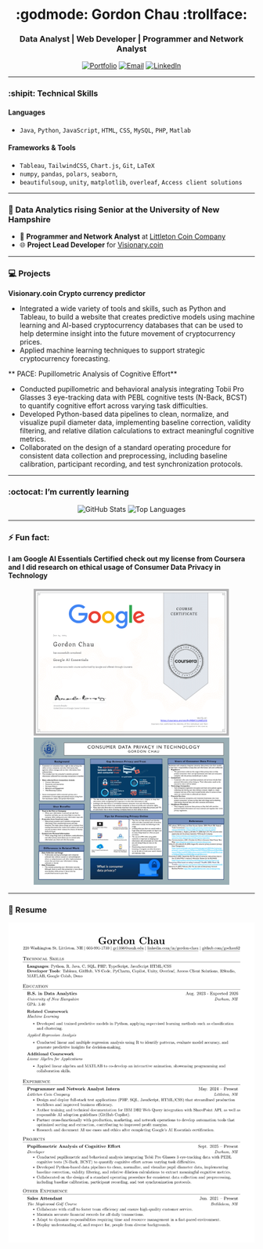 <h1 align="center">:godmode:  Gordon Chau  :trollface:</h1>
<h3 align="center">Data Analyst | Web Developer | Programmer and Network Analyst</h3>
<p align="center">
  <a href="https://www.linkedin.com/in/gordon-chau1/" target="_blank"><img src="https://img.shields.io/badge/Portfolio-%23FF5722.svg?style=for-the-badge&logo=web&logoColor=white" alt="Portfolio"></a>
  <a href="mailto:gochau62@outlookcom"><img src="https://img.shields.io/badge/Email-%230078D7.svg?style=for-the-badge&logo=gmail&logoColor=white" alt="Email"></a>
  <a href="https://www.linkedin.com/in/gordon-chau1/" target="_blank"><img src="https://img.shields.io/badge/LinkedIn-%230A66C2.svg?style=for-the-badge&logo=linkedin&logoColor=white" alt="LinkedIn"></a>
</p>

---
### :shipit: Technical Skills  
#### **Languages**  
- `Java`, `Python`, `JavaScript`, `HTML`, `CSS`, `MySQL`, `PHP`, `Matlab`
#### **Frameworks & Tools**  
- `Tableau`, `TailwindCSS`, `Chart.js`, `Git`, `LaTeX`
- `numpy`, `pandas`, `polars`, `seaborn`,
- `beautifulsoup`, `unity`, `matplotlib`, `overleaf`, `Access client solutions`

---
### 🌟 Data Analytics rising Senior at the University of New Hampshire
- 🔧 **Programmer and Network Analyst** at [Littleton Coin Company](https://www.littletoncoin.com/shop)
- 🌐 **Project Lead Developer** for [Visionary.coin](https://www.linkedin.com/company/visionary-coin/?viewAsMember=true)

---
### 💻 Projects  
**Visionary.coin Crypto currency predictor**
- Integrated a wide variety of tools and skills, such as Python and Tableau, to build a website that creates predictive models using machine learning and AI-based cryptocurrency databases that can be used to help determine insight into the future movement of cryptocurrency prices.
- Applied machine learning techniques to support strategic cryptocurrency forecasting.
  
** PACE: Pupillometric Analysis of Cognitive Effort**
- Conducted pupillometric and behavioral analysis integrating Tobii Pro Glasses 3 eye-tracking data with PEBL cognitive tests (N-Back, BCST) to quantify cognitive effort across varying task difficulties.
- Developed Python-based data pipelines to clean, normalize, and visualize pupil diameter data, implementing baseline correction, validity filtering, and relative dilation calculations to extract meaningful cognitive metrics.
- Collaborated on the design of a standard operating procedure for consistent data collection and preprocessing, including baseline calibration, participant recording, and test synchronization protocols.

---
### :octocat:  I’m currently learning
<p align="center">
  <img src="https://github-readme-stats.vercel.app/api?username=gochau62&show_icons=true&theme=tokyonight" alt="GitHub Stats" width="420" height="400" />
  <img src="https://github-readme-stats.vercel.app/api/top-langs/?username=gochau62&layout=compact&theme=tokyonight" alt="Top Languages" width="320" height="400"/>
</p>

---
### ⚡ Fun fact:
<h4>
  <stong>I am Google AI Essentials Certified check out my license from Coursera and I did research on ethical usage of Consumer Data Privacy in Technology </stong>
</h4>
<p align="center">
<img src="png/Coursera.png" alt="Coursera License" width="400" height="300">
<img src="png/consumer_data_privacy.png" alt="Consumer Data Privacy in Technology" width="400" height="300">
</p>

---
### 📒 Resume
![resume.png](png/resume.png)
